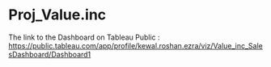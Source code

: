 # Proj_Value.inc
The link to the Dashboard on Tableau Public : https://public.tableau.com/app/profile/kewal.roshan.ezra/viz/Value_inc_SalesDashboard/Dashboard1
